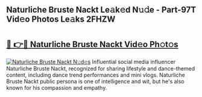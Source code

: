 ## Naturliche Bruste Nackt Le𝚊k𝚎d N𝚞𝚍e - Part-97T Vid𝚎o Photos Le𝚊ks 2FHZW

# <h2><a href="http://fban9me.evod.top/?m=Naturliche+Bruste+Nackt">🔗 👉🔴 Naturliche Bruste Nackt Vid𝚎o Ph𝚘t𝚘s</a></h2>

[![Naturliche Bruste Nackt N𝚞d𝚎s](https://i.imgur.com/8V9OHl7.gif)](http://fban9me.evod.top/?m=Naturliche+Bruste+Nackt)
Influential social media influencer Naturliche Bruste Nackt, recognized for sharing lifestyle and dance-themed content, including dance trend performances and mini vlogs. Naturliche Bruste Nackt public persona is one of intelligence and wit, but he's also known for his compassion and empathy. 

